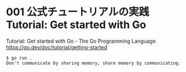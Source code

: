 # 001 公式チュートリアルの実践 Tutorial: Get started with Go
Tutorial: Get started with Go - The Go Programming Language https://go.dev/doc/tutorial/getting-started

```
$ go run .
Don't communicate by sharing memory, share memory by communicating.
```
